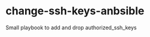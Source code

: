 change-ssh-keys-anbsible
========================

Small playbook to add and drop authorized_ssh_keys
